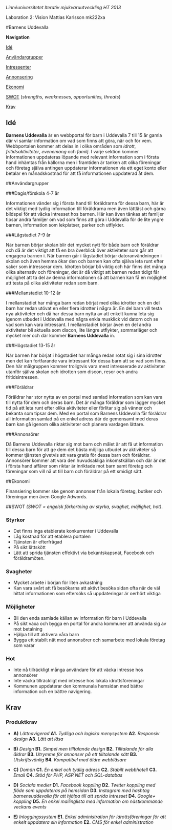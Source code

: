 *Linnéuniversitetet*
*Iterativ mjukvaruutveckling*
*HT 2013*

Laboration 2: Vision
Mattias Karlsson
mk222xa

#Barnens Uddevalla

**Navigation**

[Idé](#ide)

[Användargrupper](#users)

[Intressenter](#intressenter)

[Annonsering](#annonser)

[Ekonomi](#ekonomi)

[SWOT](#swot)
(*strengths, weaknesses, opportunities, threats*)

[Krav](#krav)

## Idé <a name="ide"></a>

**Barnens Uddevalla** är en webbportal för barn i Uddevalla 7 till 15 år gamla där vi samlar information om vad som finns att göra, när och för vem. Webbportalen kommer att delas in i olika områden som *idrott*, *fritidsaktiviteter*, *evenemang* och *familj*. I varje sektion kommer informationen uppdateras löpande med relevant information som i första hand inhämtas från källorna men i framtiden är tanken att olika föreningar och företag själva antingen uppdaterar informationen via ett eget konto eller betalar en månadskostnad för att få informationen uppdaterad åt dem.

##Användargrupper <a name="users"></a>

###Dagis/förskola 4-7 år

Informationen vänder sig i första hand till föräldrarna för dessa barn, här är det viktigt med tydlig information till föräldrarna men även lättläst och gärna bildspel för att väcka intresset hos barnen. Här kan även tänkas att familjer tipsar andra familjer om vad som finns att göra i Uddevalla för de lite yngre barnen, information som lekplatser, parker och utflykter.

###Lågstadiet 7-9 år

När barnen börjar skolan blir det mycket nytt för både barn och föräldrar och då är det viktigt att få en bra överblick över aktiviteter som går att engagera barnen i. När barnen går i lågstadiet börjar datoranvändningen i skolan och även hemma ökar den och barnen kan ofta själva leta runt efter saker som intresserar dem. Idrotten börjar bli viktig och här finns det många olika alternativ och föreningar, det är då viktigt att barnen redan tidigt får möjlighet att ta del av denna informationen så att barnen kan få en möjlighet att testa på olika aktiviteter redan som barn.

###Mellanstadiet 10-12 år

I mellanstadiet har många barn redan börjat med olika idrotter och en del barn har redan utövat en eller flera idrotter i några år. En del barn vill testa nya aktiviteter och då har dessa barn nytta av att enkelt kunna leta sig igenom utbudet i Uddevalla med några enkla musklick vid datorn och se vad som kan vara intressant. I mellanstadiet börjar även en del andra aktiviteter bli aktuella som discon, lite längre utflykter, sommarläger och mycket mer och där kommer **Barnens Uddevalla** in.

###Högstadiet 13-15 år

När barnen har börjat i högstadiet har många redan rotat sig i sina idrotter men det kan fortfarande vara intressant för dessa barn att se vad som finns. Den här målgruppen kommer troligtvis vara mest intresserade av aktiviteter utanför själva skolan och idrotten som discon, resor och andra fritidsintressen.

###Föräldrar

Föräldrar har stor nytta av en portal med samlad information som kan vara till nytta för dem och deras barn. Det är många föräldrar som lägger mycket tid på att leta runt efter olika aktiviteter eller förlitar sig på vänner och bekanta som tipsar dem. Med en portal som Barnens Uddevalla får föräldrar all information samlad på en enkel adress där de gemensamt med deras barn kan gå igenom olika aktiviteter och planera vardagen lättare.

###Annonsörer <a name="annonser"></a>

Då Barnens Uddevalla riktar sig mot barn och målet är att få ut information till dessa barn för att ge dem det bästa möjliga utbudet av aktiviteter så kommer tjänsten givetvis att vara gratis för dessa barn och föräldrar. 
Annonsörer kommer att vara den huvudsakliga inkomstkällan och där är det i första hand affärer som riktar är inriktade mot barn samt företag och föreningar som vill nå ut till barn och föräldrar på ett smidigt sätt. 

##Ekonomi <a name="ekonomi"></a>

Finansiering kommer ske genom annonser från lokala företag, butiker och föreningar men även Google Adwords. 

##SWOT *(SWOT = engelsk förkortning av styrka, svaghet, möjlighet, hot)*.

### Styrkor

* Det finns inga etablerate konkurrenter i Uddevalla
* Låg kostnad för att etablera portalen
* Tjänsten är efterfrågad
* På sikt lättskött
* Lätt att sprida tjänsten effektivt via bekantskapsnät, Facebook och föräldramöten.

### Svagheter

* Mycket arbete i början för liten avkastning
* Kan vara svårt att få besökarna att aktivt besöka sidan ofta när de väl hittat informationen som eftersöks så uppdateringar är oerhört viktiga

### Möjligheter

* Bli den enda samlade källan av information för barn i Uddevalla
* På sikt växa och bygga en portal för andra kommuner att använda sig av mot betalning
* Hjälpa till att aktivera våra barn
* Bygga ett stabilt nät med annonsörer och samarbete med lokala företag som varar

### Hot

* Inte nå tillräckligt många användare för att väcka intresse hos annonsörer
* Inte väcka tillräckligt med intresse hos lokala idrottsföreningar
* Kommunen uppdaterar den kommunala hemsidan med bättre information och en bättre navigering.

## Krav <a name="krav"></a>

### Produktkrav

* **A)**    *Lättnavigerad*
  **A1.**   *Tydliga och logiska menysystem*
  **A2.**   *Responsiv design*
  **A3.**   *Lätt att läsa*
  
* **B)**    *Design*
  **B1.**   *Simpel men tilltalande design*
  **B2.**   *Tilltalande för alla åldrar*
  **B3.**   *Utrymme för annonser på ett tilltalande sätt*
  **B3.**   *Utskriftsvänlig*
  **B4.**   *Kompatibel med äldre webbläsare*
  
* **C)**    *Domän*
  **C1.**   *En enkel och tydlig adress*
  **C2.**   *Stabilt webbhotell*
  **C3.**   *Email*
  **C4.**   *Stöd för PHP, ASP.NET och SQL-databas*
  
* **D)**    *Sociala medier*
  **D1.**   *Facebook koppling*
  **D2.**   *Twitter koppling med flöde som uppdateras på hemsidan*
  **D3.**   *Instagram med hashtag barnensuddevalla för att hjälpa till att sprida intresset*
  **D4.**   *Google+ koppling*
  **D5.**   *En enkel mailinglista med information om nästkommande veckans events*
  
* **E)**    *Inloggingssystem*
  **E1.**   *Enkel administration för idrottsföreningar för att enkelt uppdatera sin information*
  **E2.**   *CMS för enkel administration*
  
